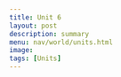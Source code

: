 ```yaml
---
title: Unit 6
layout: post
description: summary
menu: nav/world/units.html
image: 
tags: [Units]
---
```


